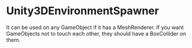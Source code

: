 # Unity3DEnvironmentSpawner

It can be used on any GameObject if it has a MeshRenderer. If you want GameObjects not to touch each other, they should have a BoxCollider on them.
